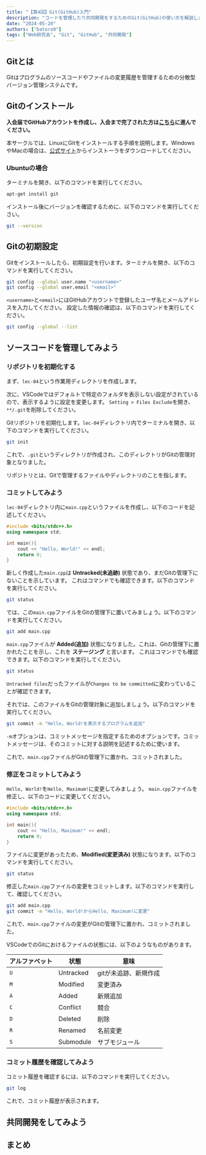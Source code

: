 ```yaml
---
title: "【第4回】Git(GitHub)入門"
description: "コードを管理したり共同開発をするためのGit(GitHub)の使い方を解説します。"
date: "2024-05-20"
authors: ["batora9"]
tags: ["Web研究会", "Git", "GitHub", "共同開発"]
---
```


## Gitとは

Gitはプログラムのソースコードやファイルの変更履歴を管理するための分散型バージョン管理システムです。

## Gitのインストール

**入会届でGitHubアカウントを作成し、入会まで完了された方は[こちら](#ソースコードを管理してみよう)に進んでください。**

本サークルでは、LinuxにGitをインストールする手順を説明します。WindowsやMacの場合は、[公式サイト](https://git-scm.com/)からインストーラをダウンロードしてください。

### Ubuntuの場合

ターミナルを開き、以下のコマンドを実行してください。

```bash
apt-get install git
```

インストール後にバージョンを確認するために、以下のコマンドを実行してください。

```bash
git --version
```

## Gitの初期設定

Gitをインストールしたら、初期設定を行います。ターミナルを開き、以下のコマンドを実行してください。

```bash
git config --global user.name "<username>"
git config --global user.email "<email>"
```

`<username>`と`<email>`にはGitHubアカウントで登録したユーザ名とメールアドレスを入力してください。
設定した情報の確認は、以下のコマンドを実行してください。

```bash
git config --global --list
```

## ソースコードを管理してみよう

### リポジトリを初期化する

まず、`lec-04`という作業用ディレクトリを作成します。

次に、VSCodeではデフォルトで特定のフォルダを表示しない設定がされているので、表示するように設定を変更します。 `Setting > Files Exclude`を開き、`**/.git`を削除してください。

Gitリポジトリを初期化します。`lec-04`ディレクトリ内でターミナルを開き、以下のコマンドを実行してください。

```bash
git init
```

これで、`.git`というディレクトリが作成され、このディレクトリがGitの管理対象となりました。

リポジトリとは、Gitで管理するファイルやディレクトリのことを指します。

### コミットしてみよう

`lec-04`ディレクトリ内に`main.cpp`というファイルを作成し、以下のコードを記述してください。

```cpp:main.cpp
#include <bits/stdc++.h>
using namespace std;

int main(){
    cout << "Hello, World!" << endl;
    return 0;
}
```

新しく作成した`main.cpp`は **Untracked(未追跡)** 状態であり、まだGitの管理下にないことを示しています。
これはコマンドでも確認できます。以下のコマンドを実行してください。

```bash
git status
```

では、この`main.cpp`ファイルをGitの管理下に置いてみましょう。以下のコマンドを実行してください。

```bash
git add main.cpp
```

`main.cpp`ファイルが **Added(追加)** 状態になりました。これは、Gitの管理下に置かれたことを示し、これを **ステージング** と言います。
これはコマンドでも確認できます。以下のコマンドを実行してください。

```bash
git status
```

`Untracked files`だったファイルが`Changes to be committed`に変わっていることが確認できます。

それでは、このファイルをGitの管理対象に追加しましょう。以下のコマンドを実行してください。

```bash
git commit -m "Hello, World!を表示するプログラムを追加"
```

`-m`オプションは、コミットメッセージを指定するためのオプションです。コミットメッセージは、そのコミットに対する説明を記述するために使います。

これで、`main.cpp`ファイルがGitの管理下に置かれ、コミットされました。

### 修正をコミットしてみよう

`Hello, World!`を`Hello, Maximum!`に変更してみましょう。
`main.cpp`ファイルを修正し、以下のコードに変更してください。

```cpp:main.cpp {5}
#include <bits/stdc++.h>
using namespace std;

int main(){
    cout << "Hello, Maximum!" << endl;
    return 0;
}
```

ファイルに変更があったため、**Modified(変更済み)** 状態になります。以下のコマンドを実行してください。

```bash
git status
```

修正した`main.cpp`ファイルの変更をコミットします。以下のコマンドを実行して、確認してください。

```bash
git add main.cpp
git commit -m "Hello, World!からHello, Maximum!に変更"
```

これで、`main.cpp`ファイルの変更がGitの管理下に置かれ、コミットされました。

VSCodeでのGitにおけるファイルの状態には、以下のようなものがあります。

アルファベット | 状態 | 意味
--- | --- | ---
`U` | Untracked | gitが未追跡、新規作成
`M` | Modified | 変更済み
`A` | Added | 新規追加
`C` | Conflict | 競合
`D` | Deleted | 削除
`R` | Renamed | 名前変更
`S` | Submodule | サブモジュール

### コミット履歴を確認してみよう

コミット履歴を確認するには、以下のコマンドを実行してください。

```bash
git log
```

これで、コミット履歴が表示されます。

## 共同開発をしてみよう

## まとめ
